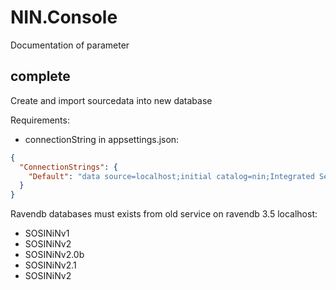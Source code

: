 ﻿# NIN.Console

Documentation of parameter
## complete

Create and import sourcedata into new database

Requirements: 
- connectionString in appsettings.json:
```json
{
  "ConnectionStrings": {
    "Default": "data source=localhost;initial catalog=nin;Integrated Security=SSPI;MultipleActiveResultSets=True;App=EntityFramework"
  }
}
```
Ravendb databases must exists from old service on ravendb 3.5 localhost:
- SOSINiNv1
- SOSINiNv2
- SOSINiNv2.0b
- SOSINiNv2.1
- SOSINiNv2


